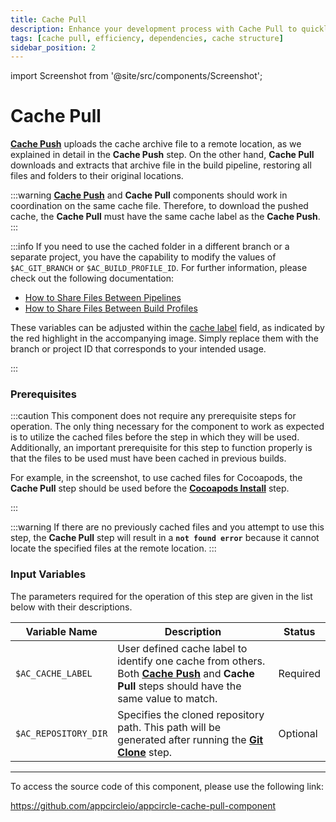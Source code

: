 ```yaml
---
title: Cache Pull 
description: Enhance your development process with Cache Pull to quickly retrieve and reuse stored data, boosting efficiency and performance.
tags: [cache pull, efficiency, dependencies, cache structure]
sidebar_position: 2
---
```


import Screenshot from '@site/src/components/Screenshot';

# Cache Pull

[**Cache Push**](/workflows/common-workflow-steps/build-cache/cache-push) uploads the cache archive file to a remote location, as we explained in detail in the **Cache Push** step. On the other hand, **Cache Pull** downloads and extracts that archive file in the build pipeline, restoring all files and folders to their original locations.

:::warning
[**Cache Push**](/workflows/common-workflow-steps/build-cache/cache-push) and **Cache Pull** components should work in coordination on the same cache file. Therefore, to download the pushed cache, the **Cache Pull** must have the same cache label as the **Cache Push**.
:::

:::info
If you need to use the cached folder in a different branch or a separate project, you have the capability to modify the values of `$AC_GIT_BRANCH` or `$AC_BUILD_PROFILE_ID`. For further information, please check out the following documentation:
- [How to Share Files Between Pipelines](/workflows/common-workflow-steps/build-cache/how-to-share-file-between-pipelines)
- [How to Share Files Between Build Profiles](/workflows/common-workflow-steps/build-cache/how-to-share-file-between-build-profiles)

These variables can be adjusted within the [cache label](#input-variables) field, as indicated by the red highlight in the accompanying image. Simply replace them with the branch or project ID that corresponds to your intended usage.

<Screenshot url='https://cdn.appcircle.io/docs/assets/cache-01.png' />
:::

### Prerequisites

:::caution
This component does not require any prerequisite steps for operation. The only thing necessary for the component to work as expected is to utilize the cached files before the step in which they will be used. Additionally, an important prerequisite for this step to function properly is that the files to be used must have been cached in previous builds. 

For example, in the screenshot, to use cached files for Cocoapods, the **Cache Pull** step should be used before the [**Cocoapods Install**](https://docs.appcircle.io/workflows/ios-specific-workflow-steps/cocoapods-install) step.

<Screenshot url='https://cdn.appcircle.io/docs/assets/BE2911-pullOrder.png' />
:::

:::warning
If there are no previously cached files and you attempt to use this step, the **Cache Pull** step will result in a **`not found error`** because it cannot locate the specified files at the remote location.
:::

### Input Variables

The parameters required for the operation of this step are given in the list below with their descriptions.

<Screenshot url='https://cdn.appcircle.io/docs/assets/BE2911-pullInput.png' />

| Variable Name              | Description                                    | Status |
|----------------------------|------------------------------------------------|--------|
| `$AC_CACHE_LABEL`          | User defined cache label to identify one cache from others. Both [**Cache Push**](/workflows/common-workflow-steps/build-cache/cache-push) and **Cache Pull** steps should have the same value to match. | Required |
| `$AC_REPOSITORY_DIR`       | Specifies the cloned repository path. This path will be generated after running the [**Git Clone**](https://docs.appcircle.io/workflows/common-workflow-steps/git-clone) step. | Optional |

---

To access the source code of this component, please use the following link:

https://github.com/appcircleio/appcircle-cache-pull-component